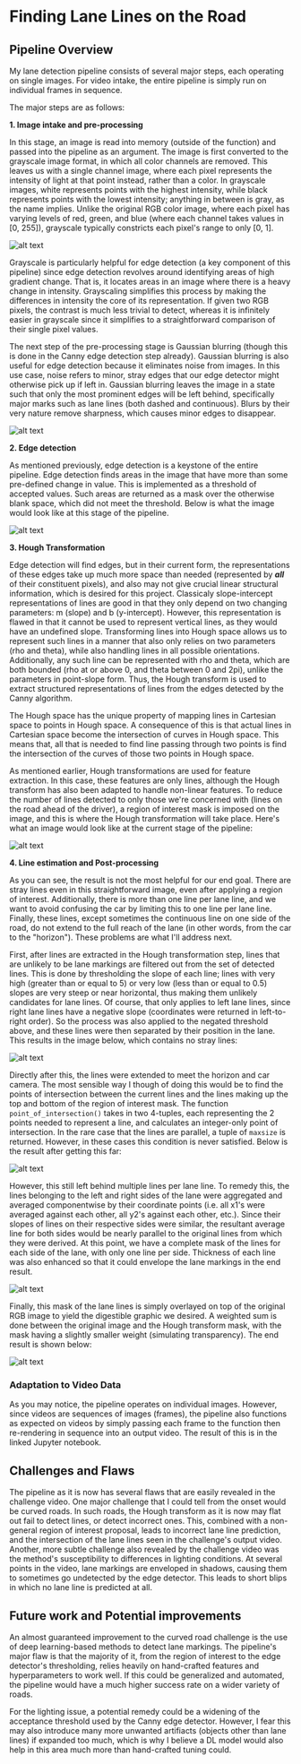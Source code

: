 # **Finding Lane Lines on the Road**

[gray]: ./assets/grayscale.jpg "grayscale image"

[gaussian_blur]: ./assets/gaussian_blur.jpg "Gaussian blurred image"

[canny]: ./assets/canny.jpg "Canny edge detection"

[hough_transform_nocolor]: ./assets/hough_transform_nocolor.jpg "Initial Hough transform"

[hough_transform_slopethresholding]: ./assets/hough_transform_slopethreshold.jpg "Hough transform with slope thresholding"

[hough_transform_extended]: ./assets/hough_transform_extended.jpg "Hough transform extended to meet ends of the lane"

[hough_transform_complete]: ./assets/hough_transform_complete.jpg "Complete Hough transform with averaged lane lines"

[end_result]: ./assets/end_result.jpg "Final output of the lane detection pipeline"

## Pipeline Overview

My lane detection pipeline consists of several major steps, each operating on single images. For video intake, the entire pipeline is simply run on individual frames in sequence.

The major steps are as follows:  


**1. Image intake and pre-processing**

In this stage, an image is read into memory (outside of the function) and passed into the pipeline as an argument. The image is first converted to the grayscale image format, in which all color channels are removed. This leaves us with a single channel image, where each pixel represents the intensity of light at that point instead, rather than a color. In grayscale images, white represents points with the highest intensity, while black represents points with the lowest intensity; anything in between is gray, as the name implies. Unlike the original RGB color image, where each pixel has varying levels of red, green, and blue (where each channel takes values in [0, 255]), grayscale typically constricts each pixel's range to only [0, 1].  


![alt text][gray]

Grayscale is particularly helpful for edge detection (a key component of this pipeline) since edge detection revolves around identifying areas of high gradient change. That is, it locates areas in an image where there is a heavy change in intensity. Grayscaling simplifies this process by making the differences in intensity the core of its representation. If given two RGB pixels, the contrast is much less trivial to detect, whereas it is infinitely easier in grayscale since it simplifies to a straightforward comparison of their single pixel values.  


The next step of the pre-processing stage is Gaussian blurring (though this is done in the Canny edge detection step already). Gaussian blurring is also useful for edge detection because it eliminates noise from images. In this use case, noise refers to minor, stray edges that our edge detector might otherwise pick up if left in. Gaussian blurring leaves the image in a state such that only the most prominent edges will be left behind, specifically major marks such as lane lines (both dashed and continuous). Blurs by their very nature remove sharpness, which causes minor edges to disappear.  


![alt text][gaussian_blur]


**2. Edge detection**

As mentioned previously, edge detection is a keystone of the entire pipeline. Edge detection finds areas in the image that have more than some pre-defined change in value. This is implemented as a threshold of accepted values. Such areas are returned as a mask over the otherwise blank space, which did not meet the threshold. Below is what the image would look like at this stage of the pipeline.  

![alt text][canny]

**3. Hough Transformation**

Edge detection will find edges, but in their current form, the representations of these edges take up much more space than needed (represented by ***all*** of their constituent pixels), and also may not give crucial linear structural information, which is desired for this project. Classicaly slope-intercept representations of lines are good in that they only depend on two changing parameters: m (slope) and b (y-intercept). However, this representation is flawed in that it cannot be used to represent vertical lines, as they would have an undefined slope. Transforming lines into Hough space allows us to represent such lines in a manner that also only relies on two parameters (rho and theta), while also handling lines in all possible orientations. Additionally, any such line can be represented with rho and theta, which are both bounded (rho at or above 0, and theta between 0 and 2pi), unlike the parameters in point-slope form. Thus, the Hough transform is used to extract structured representations of lines from the edges detected by the Canny algorithm.  


The Hough space has the unique property of mapping lines in Cartesian space to points in Hough space. A consequence of this is that actual lines in Cartesian space become the intersection of curves in Hough space. This means that, all that is needed to find line passing through two points is find the intersection of the curves of those two points in Hough space.  


As mentioned earlier, Hough transformations are used for feature extraction. In this case, these features are only lines, although the Hough transform has also been adapted to handle non-linear features. To reduce the number of lines detected to only those we're concerned with (lines on the road ahead of the driver), a region of interest mask is imposed on the image, and this is where the Hough transformation will take place. Here's what an image would look like at the current stage of the pipeline:

![alt text][hough_transform_nocolor]

  



**4. Line estimation and Post-processing**

As you can see, the result is not the most helpful for our end goal. There are stray lines even in this straightforward image, even after applying a region of interest. Additionally, there is more than one line per lane line, and we want to avoid confusing the car by limiting this to one line per lane line. Finally, these lines, except sometimes the continuous line  on one side of the road, do not extend to the full reach of the lane (in other words, from the car to the "horizon"). These problems are what I'll address next.

First, after lines are extracted in the Hough transformation step, lines that are unlikely to be lane markings are filtered out from the set of detected lines. This is done by thresholding the slope of each line; lines with very high (greater than or equal to 5) or very low (less than or equal to 0.5) slopes are very steep or near horizontal, thus making them unlikely candidates for lane lines. Of course, that only applies to left lane lines, since right lane lines have a negative slope (coordinates were returned in left-to-right order). So the process was also applied to the negated threshold above, and these lines were then separated by their position in the lane. This results in the image below, which contains no stray lines:

![alt text][hough_transform_slopethresholding]

Directly after this, the lines were extended to meet the horizon and car camera. The most sensible way I though of doing this would be to find the points of intersection between the current lines and the lines making up the top and bottom of the region of interest mask. The function `point_of_intersection()` takes in two 4-tuples, each representing the 2 points needed to represent a line, and calculates an integer-only point of intersection. In the rare case that the lines are parallel, a tuple of `maxsize` is returned. However, in these cases this condition is never satisfied. Below is the result after getting this far:

![alt text][hough_transform_extended]

However, this still left behind multiple lines per lane line. To remedy this, the lines belonging to the left and right sides of the lane were aggregated and averaged componentwise by their coordinate points (i.e. all x1's were averaged against each other, all y2's against each other, etc.). Since their slopes of lines on their respective sides were similar, the resultant average line for both sides would be nearly parallel to the original lines from which they were derived. At this point, we have a complete mask of the lines for each side of the lane, with only one line per side. Thickness of each line was also enhanced so that it could envelope the lane markings in the end result.

![alt text][hough_transform_complete]

Finally, this mask of the lane lines is simply overlayed on top of the original RGB image to yield the digestible graphic we desired. A weighted sum is done between the original image and the Hough transform mask, with the mask having a slightly smaller weight (simulating transparency). The end result is shown below:

![alt text][end_result]


### Adaptation to Video Data

As you may notice, the pipeline operates on individual images. However, since videos are sequences of images (frames), the pipeline also functions as expected on videos by simply passing each frame to the function then re-rendering in sequence into an output video. The result of this is in the linked Jupyter notebook.


## Challenges and Flaws

The pipeline as it is now has several flaws that are easily revealed in the challenge video. One major challenge that I could tell from the onset would be curved roads. In such roads, the Hough transform as it is now may flat out fail to detect lines, or detect incorrect ones. This, combined with a non-general region of interest proposal, leads to incorrect lane line prediction, and the intersection of the lane lines seen in the challenge's output video. Another, more subtle challenge also revealed by the challenge video was the method's susceptibility to differences in lighting conditions. At several points in the video, lane markings are enveloped in shadows, causing them to sometimes go undetected by the edge detector. This leads to short blips in which no lane line is predicted at all.

## Future work and Potential improvements

An almost guaranteed improvement to the curved road challenge is the use of deep learning-based methods to detect lane markings. The pipeline's major flaw is that the majority of it, from the region of interest to the edge detector's thresholding, relies heavily on hand-crafted features and hyperparameters to work well. If this could be generalized and automated, the pipeline would have a much higher success rate on a wider variety of roads.

For the lighting issue, a potential remedy could be a widening of the acceptance threshold used by the Canny edge detector. However, I fear this may also introduce many more unwanted artifiacts (objects other than lane lines) if expanded too much, which is why I believe a DL model would also help in this area much more than hand-crafted tuning could.